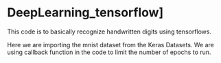 # DeepLearning_tensorflow]

This code is to basically recognize handwritten digits using tensorflows.

Here we are importing the mnist dataset from the Keras Datasets. We are using callback function in the code to limit the number of epochs to run.

